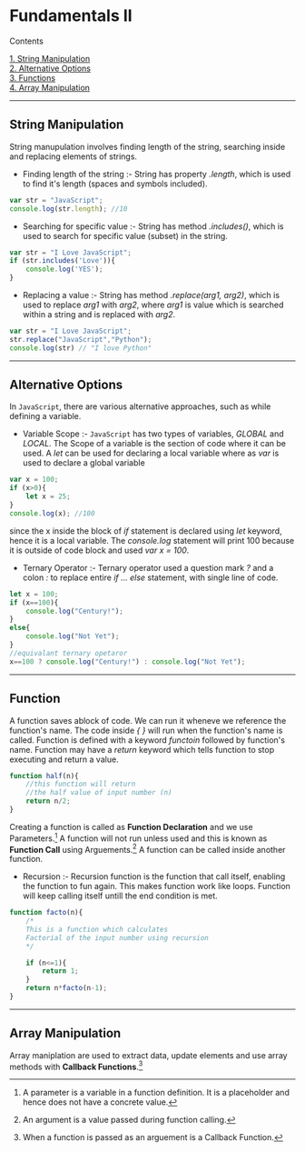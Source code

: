 # Fundamentals II

Contents 

[1. String Manipulation](#string-manipulation)  
[2. Alternative Options](#alternative-options)  
[3. Functions](#function)  
[4. Array Manipulation](#array-manipulation)

------------------------------------------------------------
## String Manipulation  
String manupulation involves finding length of the string, searching inside and replacing elements of strings.

- Finding length of the string :- String has property *.length*, which is used to find it's length (spaces and symbols included).
``` js
var str = "JavaScript";
console.log(str.length); //10
```
- Searching for specific value :- String has method *.includes()*, which is used to search for specific value (subset) in the string.
``` js
var str = "I Love JavaScript";
if (str.includes('Love')){
    console.log('YES');
}
```
- Replacing a value :- String has method *.replace(arg1, arg2)*, which is used to replace *arg1* with *arg2*, where *arg1* is value which is searched within a string and is replaced with *arg2*.
``` js
var str = "I Love JavaScript";
str.replace("JavaScript","Python");
console.log(str) // "I love Python"
```

---------------------------------------------
## Alternative Options
In `JavaScript`, there are various alternative approaches, such as while defining a variable.

- Variable Scope :-
`JavaScript` has two types of variables, *GLOBAL* and *LOCAL*. The Scope of a variable is the section of code where it can be used. A *let* can be used for declaring a local variable where as *var* is used to declare a global variable
``` js
var x = 100;
if (x>0){
    let x = 25;
}
console.log(x); //100
```
since the x inside the block of *if* statement is declared using *let* keyword, hence it is a local variable. The *console.log* statement will print 100 because it is outside of code block and used *var x = 100*.

- Ternary Operator :- Ternary operator used a question mark *?* and a colon *:* to replace entire *if ... else* statement, with single line of code.
``` js
let x = 100;
if (x==100){
    console.log("Century!");
}
else{
    console.log("Not Yet");
}
//equivalant ternary opetaror
x==100 ? console.log("Century!") : console.log("Not Yet");
```
-------------------------------------------------
## Function
A function saves ablock of code. We can run it wheneve we reference the function's name. The code inside *{ }* will run when the function's name is called. Function is defined with a keyword *functoin* followed by function's name. Function may have a *return* keyword which tells function to stop executing and return a value.
``` js
function half(n){
    //this function will return
    //the half value of input number (n)
    return n/2;
}
```
Creating a function is called as **Function Declaration** and we use Parameters.[^1] A function will not run unless used and this is known as **Function Call** using Arguements.[^2] A function can be called inside another function. 
- Recursion :- Recursion function is the function that call itself, enabling the function to fun again. This makes function work like loops. Function will keep calling itself untill the end condition is met.
``` js
function facto(n){
    /*
    This is a function which calculates
    Factorial of the input number using recursion
    */

    if (n<=1){
        return 1;
    }
    return n*facto(n-1);
}
```

---------------------------
## Array Manipulation
Array maniplation are used to extract data, update elements and use array methods with **Callback Functions**.[^3]








[^1]: A parameter is a variable in a function definition. It is a placeholder and hence does not have a concrete value.  
[^2]: An argument is a value passed during function calling.  
[^3]: When a function is passed as an arguement is a Callback Function.
